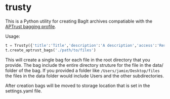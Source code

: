 # trusty

This is a Python utility for creating BagIt archives compatiable with
the [APTrust bagging profile](https://sites.google.com/a/aptrust.org/aptrust-wiki/technical-documentation/processing-ingest/aptrust-bagit-profile#TOC-Bag-and-Bagging-Requirements).

Usage:

``` python
t = Trusty({'title':'Title','description':'A description','access':'Restricted'})
t.create_aptrust_bags('./path/to/files')
```

This will create a single bag for each file in the root directory that you provide. The bag
include the entire directory struture for the file in the data/ folder of the bag. If you provided a folder like ``` /Users/jamie/Desktop/files ``` the files in the data folder would include Users and the other subdirectories.

After creation bags will be moved to storage location that is set in the settings.yaml file. 



